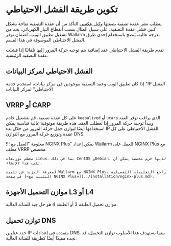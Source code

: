 # تكوين طريقة الفشل الاحتياطي

يتطلب نشر عقدة تصفية بصفتها [وكيل عكسي](../glossary-en.md#reverse-proxy) التأكد من أن عقدة التصفية متاحة بشكل كبير. فشل عقدة التصفية، على سبيل المثال بسبب انقطاع التيار الكهربائي، يحد من تشغيل تطبيق الويب. لضمان توفر Wallarm بدرجة عالية، يُنصح باستخدام إحدى طرق الفشل الاحتياطي الموصوفة في هذا القسم.

تقدم طريقة الفشل الاحتياطي عقد إضافية يتم توجيه حركة المرور إليها تلقائيًا إذا فشلت عقدة التصفية الرئيسية.

## الفشل الاحتياطي لمركز البيانات

إذا كان تطبيق الويب وعقد التصفية موجودين في مركز بيانات، استخدم خدمة "IP الفشل الاحتياطي" لمركز البيانات

## VRRP أو CARP

على كل عقدة تصفية، قم بتشغيل خادم `keepalived` أو `ucarp` الذي يراقب توفر العقد ويبدأ توجيه حركة المرور إذا تعطلت العقد. هذه طريقة موثوقية عالية قياسية يمكن استخدامها أيضًا لتوازن حمل حركة المرور من خلال بدء IP الفشل الاحتياطي على كل عقدة وتوزيع حركة المرور مع التوازن DNS.

!!! معلومة "العمل مع NGINX Plus"
    يمكن إعداد Wallarm للعمل على [NGINX Plus](https://www.nginx.com/products/nginx/) مع مغلف VRRP مخصص.

    معظم توزيعات Linux، بما في ذلك CentOS وDebian، لديها حزم مخصصة يمكن أن تثبت هذا الإنشاء.
    
    لمعرفة المزيد عن تثبيت Wallarm مع NGINX Plus، راجع التعليمات التفصيلية في صفحة [«التثبيت مع NGINX Plus»](../installation/nginx-plus.md).

## موازن التحميل الأجهزة L3 أو L4

موازن تحميل الطبقة 3 أو الطبقة 4 هو حل جيد للمتانة العالية.

## توازن تحميل DNS

حدد عناوين IP متعددة في إعدادات DNS. بينما يستهدف هذا الأسلوب توازن التحميل، قد تجده مفيدًا أيضًا كطريقة للمتانة العالية.